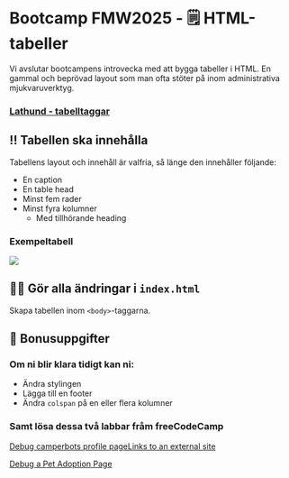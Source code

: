 # Bootcamp FMW2025 - 🗒️ HTML-tabeller

Vi avslutar bootcampens introvecka med att bygga tabeller i HTML. En gammal och beprövad layout som man ofta stöter på inom administrativa mjukvaruverktyg.

### [Lathund - tabelltaggar](https://www.codecademy.com/learn/learn-html/modules/learn-html-tables/cheatsheet)

## ‼️ Tabellen ska innehålla

Tabellens layout och innehåll är valfria, så länge den innehåller följande:

- En caption
- En table head
- Minst fem rader
- Minst fyra kolumner
  - Med tillhörande heading

### Exempeltabell

<img src="exempeltabell2.png">

## 👩‍💻 Gör alla ändringar i `index.html`

Skapa tabellen inom `<body>`-taggarna.

## 🎁 Bonusuppgifter

### Om ni blir klara tidigt kan ni:

- Ändra stylingen
- Lägga till en footer
- Ändra `colspan` på en eller flera kolumner

### Samt lösa dessa två labbar fråm freeCodeCamp

[Debug camperbots profile pageLinks to an external site](https://www.freecodecamp.org/learn/full-stack-developer/lab-debug-camperbots-profile-page/lab-debug-camperbots-profile-page)

[Debug a Pet Adoption Page](https://www.freecodecamp.org/learn/full-stack-developer/lab-debug-pet-adoption-page/lab-debug-pet-adoption-page)

